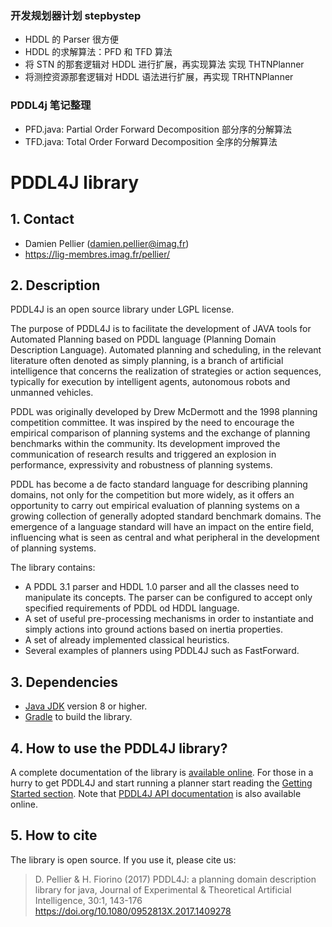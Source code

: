 ### 开发规划器计划 stepbystep

- HDDL 的 Parser 很方便
- HDDL 的求解算法：PFD 和 TFD 算法
- 将 STN 的那套逻辑对 HDDL 进行扩展，再实现算法 实现 THTNPlanner
- 将测控资源那套逻辑对 HDDL 语法进行扩展，再实现 TRHTNPlanner

### PDDL4j 笔记整理

- PFD.java: Partial Order Forward Decomposition 部分序的分解算法
- TFD.java: Total Order Forward Decomposition 全序的分解算法


# PDDL4J library

## 1. Contact

- Damien Pellier (damien.pellier@imag.fr)
- https://lig-membres.imag.fr/pellier/

## 2. Description

PDDL4J is an open source library under LGPL license.

The purpose of PDDL4J is to facilitate the development of JAVA tools for
Automated Planning based on PDDL language (Planning Domain Description
Language). Automated planning and scheduling, in the relevant literature often
denoted as simply planning, is a branch of artificial intelligence that concerns
the realization of strategies or action sequences, typically for execution by
intelligent agents, autonomous robots and unmanned vehicles.

PDDL was originally developed by Drew McDermott and the 1998 planning competition
committee. It was inspired by the need to encourage the empirical comparison of
planning systems and the exchange of planning benchmarks within the community.
Its development improved the communication of research results and triggered an
explosion in performance, expressivity and robustness of planning systems.

PDDL has become a de facto standard language for describing planning domains,
not only for the competition but more widely, as it offers an opportunity to
carry out empirical evaluation of planning systems on a growing collection of
generally adopted standard benchmark domains. The emergence of a language
standard will have an impact on the entire field, influencing what is seen as
central and what peripheral in the development of planning systems.

The library contains:

- A PDDL 3.1 parser and HDDL 1.0 parser and all the classes need to manipulate its
  concepts. The parser can be configured to accept only specified requirements of
  PDDL od HDDL language.
- A set of useful pre-processing mechanisms in order to instantiate and
  simply actions into ground actions based on inertia properties.
- A set of already implemented classical heuristics.
- Several examples of planners using PDDL4J such as FastForward.

## 3. Dependencies

- [Java JDK](https://adoptopenjdk.net/>) version 8 or higher.
- [Gradle](https://gradle.org/>) to build the library.

## 4. How to use the PDDL4J library?

A complete documentation of the library is [available online](http://pddl4j.imag.fr/). For those in a hurry to get
PDDL4J and start running a planner start reading the [Getting Started section](http://pddl4j.imag.fr/getting_started.html).
Note that [PDDL4J API documentation](http://pddl4j.imag.fr/api_documentation.html) is also available online.

## 5. How to cite

The library is open source. If you use it, please cite us:

> D. Pellier & H. Fiorino (2017) PDDL4J: a planning domain description library for java, Journal of Experimental & Theoretical Artificial Intelligence, 30:1, 143-176
> https://doi.org/10.1080/0952813X.2017.1409278
